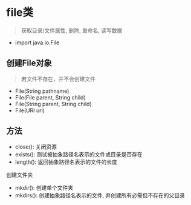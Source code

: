 # file类

> 获取目录/文件属性, 删除, 重命名, 读写数据 

- import java.io.File

## 创建File对象

> 若文件不存在，并不会创建文件

- File(String pathname)
- File(File parent, String child)
- File(String parent, String child)
- File(URI uri)

## 方法

- close(): 关闭资源
- exists(): 测试被抽象路径名表示的文件或目录是否存在
- length(): 返回抽象路径名表示的文件的长度

创建文件夹

- mkdir(): 创建单个文件夹
- mkdirs(): 创建抽象路径名表示的文件, 并创建所有必需但不存在的父目录
